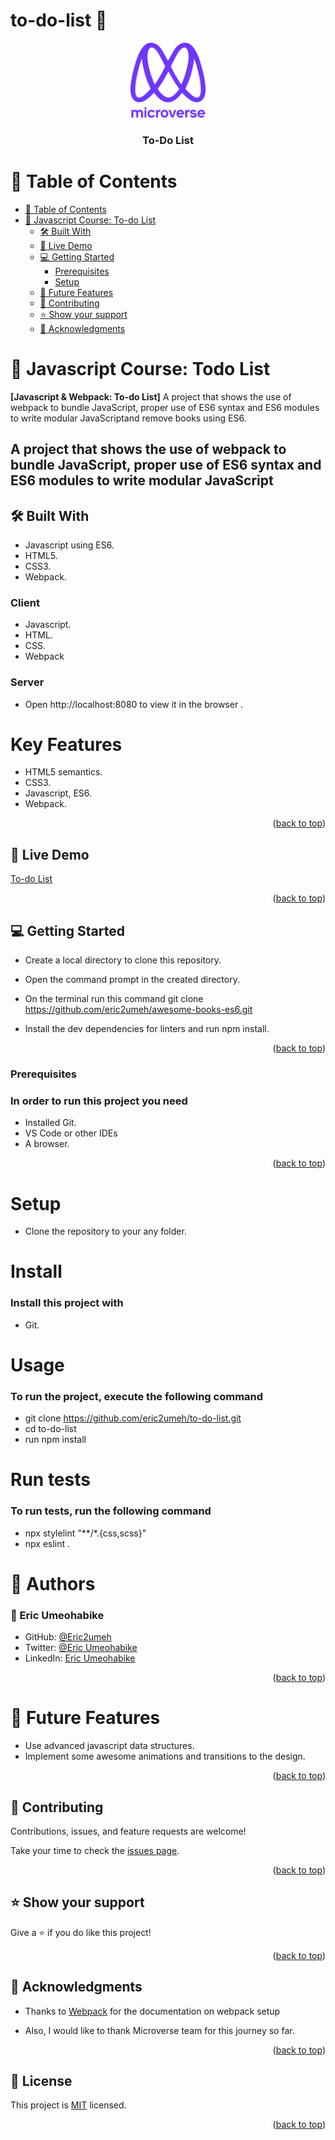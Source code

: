 # to-do-list 📝

<a name="readme-top"></a>

<div align="center">

  <img src="murple_logo.png" alt="logo" width="120"  height="auto"/>
  <br/>

  <h3><b>To-Do List</b></h3>

</div>

<!-- TABLE OF CONTENTS -->

# 📗 Table of Contents

- [📗 Table of Contents](#-table-of-contents)
- [📖 Javascript Course: To-do List ](#javascript-course-to-do-list)
  - [🛠 Built With ](#-built-with-)
  - [🚀 Live Demo ](#-live-demo-)
  - [💻 Getting Started ](#-getting-started-)
    - [Prerequisites](#prerequisites)
    - [Setup](#setup)
  - [🔭 Future Features ](#-future-features-)
  - [🤝 Contributing ](#-contributing-)
  - [⭐️ Show your support ](#️-show-your-support-)
  - [🙏 Acknowledgments ](#-acknowledgments-)

<!-- PROJECT DESCRIPTION -->

# 📖 Javascript Course: Todo List <a name="about-project"></a>

**[Javascript & Webpack: To-do List]** A project that shows the use of webpack to bundle JavaScript, proper use of ES6 syntax and ES6 modules to write modular JavaScriptand remove books using ES6.
## A project that shows the use of webpack to bundle JavaScript, proper use of ES6 syntax and ES6 modules to write modular JavaScript

## 🛠 Built With <a name="built-with"></a>

- Javascript using ES6.
- HTML5.
- CSS3.
- Webpack.

### Client

- Javascript.
- HTML.
- CSS.
- Webpack

### Server

- Open http://localhost:8080 to view it in the browser .

# Key Features

- HTML5 semantics.
- CSS3.
- Javascript, ES6.
- Webpack.

<p align="right">(<a href="#readme-top">back to top</a>)</p>

## 🚀 Live Demo <a name="live-demo"></a>

[To-do List](https://eric2umeh.github.io/to-do-list.git/)

<p align="right">(<a href="#readme-top">back to top</a>)</p>


## 💻 Getting Started <a name="getting-started"></a>

- Create a local directory to clone this repository.

- Open the command prompt in the created directory.

- On the terminal run this command git clone https://github.com/eric2umeh/awesome-books-es6.git

- Install the dev dependencies for linters and run npm install.

<p align="right">(<a href="#readme-top">back to top</a>)</p>

### Prerequisites

### In order to run this project you need

- Installed Git.
- VS Code or other IDEs
- A browser.

<p align="right">(<a href="#readme-top">back to top</a>)</p>

# Setup

- Clone the repository to your any folder.

# Install

### Install this project with

- Git.

# Usage

### To run the project, execute the following command

- git clone <https://github.com/eric2umeh/to-do-list.git>
- cd to-do-list
- run npm install

# Run tests

### To run tests, run the following command

- npx stylelint "**/*.{css,scss}"
- npx eslint .

# 👥 Authors

### 👤 Eric Umeohabike

- GitHub: [@Eric2umeh](https://github.com/eric2umeh)
- Twitter: [@Eric Umeohabike](https://twitter.com/king_eric_)
- LinkedIn: [Eric Umeohabike](https://www.linkedin.com/in/eric-umeohabike-4a510ba4/)

<p align="right">(<a href="#readme-top">back to top</a>)</p>

# 🔭 Future Features <a name="future-features"></a>

- Use advanced javascript data structures.
- Implement some awesome animations and transitions to the design.

<p align="right">(<a href="#readme-top">back to top</a>)</p>

## 🤝 Contributing <a name="contributing"></a>

Contributions, issues, and feature requests are welcome!

Take your time to check the [issues page](https://github.com/eric2umeh/to-do-list/issues).

<p align="right">(<a href="#readme-top">back to top</a>)</p>

## ⭐️ Show your support <a name="support"></a>

Give a ⭐️ if you do like this project!

<p align="right">(<a href="#readme-top">back to top</a>)</p>

## 🙏 Acknowledgments <a name="acknowledgements"></a>

- Thanks to [Webpack](https://webpack.js.org/guides/getting-started/#basic-setup) for the documentation on webpack setup

- Also, I would like to thank Microverse team for this journey so far.

<p align="right">(<a href="#readme-top">back to top</a>)</p>

<!-- LICENSE -->

## 📝 License <a name="license"></a>

This project is [MIT](./MIT.md) licensed.

<p align="right">(<a href="#readme-top">back to top</a>)</p>
